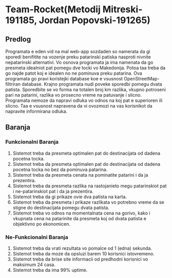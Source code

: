 # Team-Rocket(Metodij Mitreski-191185, Jordan Popovski-191265)

## Predlog

Programata e eden vid na mal web-app sozdaden so namerata da gi sporedi benifitite na vozenje preku patarinski patiska nasproti nivnite nepatarinski alternativi. Vo osnova programata ja ima namenata da go presmeta idealniot pat pomegu dve tocki vo Makedonija. Potoa taa treba da go najde patot koj e idealen no ne pominuva preku patarina. Ova programata go pravi koristejki database koe e vsusnost OpenStreetMap-filtriran database. Krajno programata nudi poveke sporedbi pomegu dvata patista. Sporedbite se vo forma na totalen broj km razlika, vkupno potroseni pari na patarini, razlika vo prosecno vreme na patuvanje i slicno. Programata nemoze da napravi odluka vo odnos na koj pat e superioren ili slicno. Taa e vsusnost napravena da vi ovozmozi na vas korisnikot da napravite informirana odluka. 

## Baranja

### Funkcionalni Baranja

1. Sistemot treba da presmeta optimalen pat do destinacijata od dadena pocetna tocka.
2. Sistemot treba da presmeta optimalen pat do destinacijata od dadena pocetna tocka no bez da pominuva patarina.
3. Sistemot treba da presmeta cenata na pominatite patarini i da ja prezentira.
4. Sistemot treba da presmeta razlika na rastojanieto megu patarinskiot pat i ne-patarinskiot pat i da ja prezentira.
5. Sistemot treba da gi prikaze ovie dva patista na karta.
6. Sistemot treba da presmeta i prikaze razlikata vo potrebno vreme da se stigne do destinacijata pomegu dvata patista.
7. Sistemot treba vo odnos na momentalnata cena na gorivo, kako i vkupnata cena na patarinite da presmeta koj od dvata patista e objektivno po ekonomicen.

### Ne-Funkcionalni Baranja

1. Sistemot treba da vrati rezultata vo pomalce od 1 (edna) sekunda.
2. Sistemot treba da moze da opsluzi barem 10 korisnici istovremeno.
3. Sistemot treba da brise site informacii od predhodni korisnici vo maksimum 24 casa.
4. Sistemot treba da ima 99% uptime.
